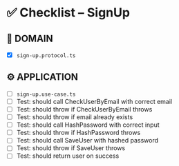 # ✅ Checklist – SignUp

## 🧩 DOMAIN

- [x] `sign-up.protocol.ts`

## ⚙️ APPLICATION

- [ ] `sign-up.use-case.ts`
- [ ] Test: should call CheckUserByEmail with correct email
- [ ] Test: should throw if CheckUserByEmail throws
- [ ] Test: should throw if email already exists
- [ ] Test: should call HashPassword with correct input
- [ ] Test: should throw if HashPassword throws
- [ ] Test: should call SaveUser with hashed password
- [ ] Test: should throw if SaveUser throws
- [ ] Test: should return user on success
